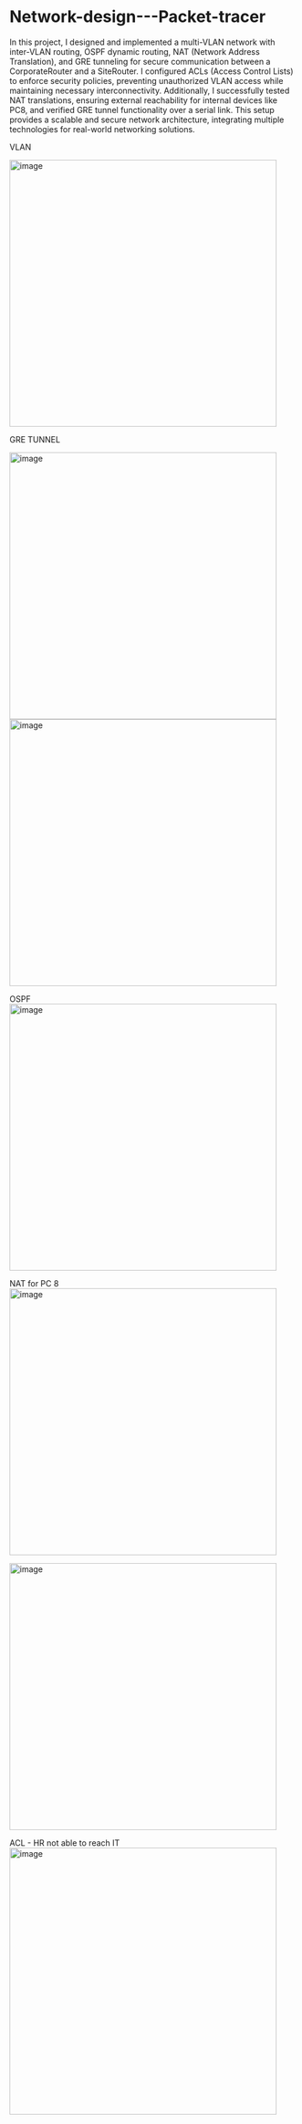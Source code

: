 # Network-design---Packet-tracer

In this project, I designed and implemented a multi-VLAN network with inter-VLAN routing, OSPF dynamic routing, NAT (Network Address Translation), and GRE tunneling for secure communication between a CorporateRouter and a SiteRouter. I configured ACLs (Access Control Lists) to enforce security policies, preventing unauthorized VLAN access while maintaining necessary interconnectivity. Additionally, I
successfully tested NAT translations, ensuring external reachability for internal devices like PC8, and verified GRE tunnel functionality over a serial link. This setup provides a scalable and secure network architecture, integrating multiple technologies for real-world networking solutions.


VLAN

<img width="468" alt="image" src="https://github.com/user-attachments/assets/9ad01b2b-c02f-4728-b9e9-afed5f72cbc7" />

GRE TUNNEL

<img width="468" alt="image" src="https://github.com/user-attachments/assets/5c194d95-311d-4969-8f65-45b02166615c" />

<img width="468" alt="image" src="https://github.com/user-attachments/assets/de3d0950-3e8c-45ac-ae79-929cfad421a7" />




OSPF 
<img width="468" alt="image" src="https://github.com/user-attachments/assets/000a61c8-37cf-48ce-8182-4c3b9bba22d5" />


NAT for PC 8
<img width="468" alt="image" src="https://github.com/user-attachments/assets/80d92da4-5b7c-4a1d-a3f0-38bd29abe9f5" />

<img width="468" alt="image" src="https://github.com/user-attachments/assets/6a74ced6-3c69-4ef9-a4c8-b874436fdd57" />


ACL - HR not able to reach IT
<img width="468" alt="image" src="https://github.com/user-attachments/assets/3873b0aa-a36d-4fe4-bb55-4306cd0e86bd" />


